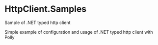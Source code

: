 # HttpClient.Samples
Sample of .NET typed http client

Simple example of configuration and usage of .NET typed http client with Polly
